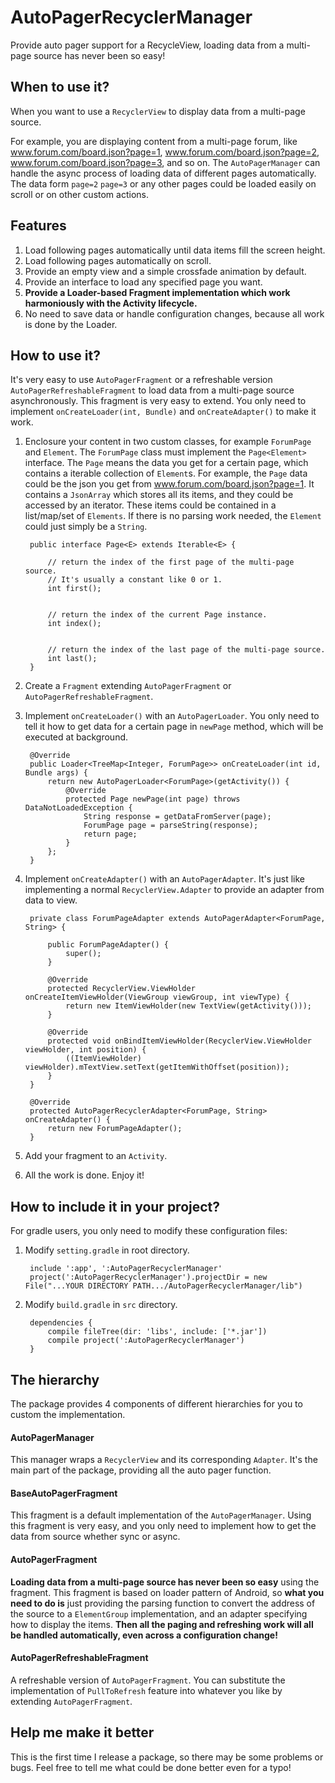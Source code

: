 # AutoPagerRecyclerManager
Provide auto pager support for a RecycleView, loading data from a multi-page source has never been so easy!

## When to use it?
When you want to use a `RecyclerView` to display data from a multi-page source. 

For example, you are displaying content from a multi-page forum, like www.forum.com/board.json?page=1, www.forum.com/board.json?page=2, www.forum.com/board.json?page=3, and so on. The `AutoPagerManager` can handle the async process of loading data of different pages automatically. The data form `page=2` `page=3` or any other pages could be loaded easily on scroll or on other custom actions.

## Features
1. Load following pages automatically until data items fill the screen height.
2. Load following pages automatically on scroll.
3. Provide an empty view and a simple crossfade animation by default.
4. Provide an interface to load any specified page you want.
5. **Provide a Loader-based Fragment implementation which work harmoniously with the  Activity lifecycle.**
6. No need to save data or handle configuration changes, because all work is done by the Loader.


## How to use it?
It's very easy to use `AutoPagerFragment` or a refreshable version `AutoPagerRefreshableFragment` to load data from a multi-page source asynchronously. This fragment is very easy to extend. You only need to implement `onCreateLoader(int, Bundle)` and `onCreateAdapter()` to make it work. 

1. Enclosure your content in two custom classes, for example `ForumPage` and `Element`. The `ForumPage` class must implement the `Page<Element>` interface. The `Page` means the data you get for a certain page, which contains a iterable collection of `Element`s. For example, the `Page` data could be the json you get from www.forum.com/board.json?page=1. It contains a `JsonArray` which stores all its items, and they could be accessed by an iterator. These items could be contained in a list/map/set of `Elements`. If there is no parsing work needed, the `Element`  could just simply be a `String`.

	
		public interface Page<E> extends Iterable<E> {
		    
		    // return the index of the first page of the multi-page source. 
			// It's usually a constant like 0 or 1.
		    int first();
		
		    
		    // return the index of the current Page instance.
		    int index();
		
		    
		    // return the index of the last page of the multi-page source. 
		    int last();
		}


2. Create a `Fragment` extending `AutoPagerFragment` or `AutoPagerRefreshableFragment`.
3. Implement `onCreateLoader()` with an `AutoPagerLoader`. You only need to tell it how to get data for a certain page in `newPage` method, which will be executed at background.

		@Override
		public Loader<TreeMap<Integer, ForumPage>> onCreateLoader(int id, Bundle args) {
		    return new AutoPagerLoader<ForumPage>(getActivity()) {
		        @Override
		        protected Page newPage(int page) throws DataNotLoadedException {
					String response = getDataFromServer(page);
					ForumPage page = parseString(response);
		            return page;
		        }
		    };
		} 

4. Implement `onCreateAdapter()` with an `AutoPagerAdapter`. It's just like implementing a normal `RecyclerView.Adapter` to provide an adapter from data to view.

		private class ForumPageAdapter extends AutoPagerAdapter<ForumPage, String> {
		
		    public ForumPageAdapter() {
		        super();
		    }
		
		    @Override
		    protected RecyclerView.ViewHolder onCreateItemViewHolder(ViewGroup viewGroup, int viewType) {
		        return new ItemViewHolder(new TextView(getActivity()));
		    }
		
		    @Override
		    protected void onBindItemViewHolder(RecyclerView.ViewHolder viewHolder, int position) {
		        ((ItemViewHolder) viewHolder).mTextView.setText(getItemWithOffset(position));
		    }
		}

		@Override
		protected AutoPagerRecyclerAdapter<ForumPage, String> onCreateAdapter() {
		    return new ForumPageAdapter();
		}

5. Add your fragment to an `Activity`. 
6. All the work is done. Enjoy it!

## How to include it in your project?
For gradle users, you only need to modify these configuration files:

1. Modify `setting.gradle` in root directory.

		include ':app', ':AutoPagerRecyclerManager'
		project(':AutoPagerRecyclerManager').projectDir = new File("...YOUR DIRECTORY PATH.../AutoPagerRecyclerManager/lib")

2. Modify `build.gradle` in `src` directory.

		dependencies {
		    compile fileTree(dir: 'libs', include: ['*.jar'])
		    compile project(':AutoPagerRecyclerManager')
		}


## The hierarchy
The package provides 4 components of different hierarchies for you to custom the implementation.
#### AutoPagerManager
This manager wraps a `RecyclerView` and its corresponding `Adapter`. It's the main part of the package, providing all the auto pager function.
#### BaseAutoPagerFragment
This fragment is a default implementation of the `AutoPagerManager`. Using this fragment is very easy, and you only need to implement how to get the data from source whether sync or async.
#### AutoPagerFragment
**Loading data from a multi-page source has never been so easy** using the fragment. This fragment is based on loader pattern of Android, so **what you need to do is** just providing the parsing function to convert the address of the source to a `ElementGroup` implementation, and an adapter specifying how to display the items. **Then all the paging and refreshing work will all be handled automatically, even across a configuration change!**
#### AutoPagerRefreshableFragment
A refreshable version of `AutoPagerFragment`. You can substitute the implementation of `PullToRefresh` feature into whatever you like by extending `AutoPagerFragment`.

## Help me make it better
This is the first time I release a package, so there may be some problems or bugs. Feel free to tell me what could be done better even for a typo!
